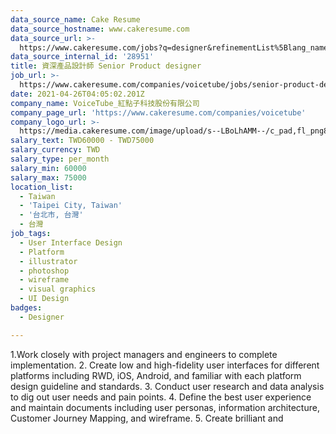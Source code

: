 ```yaml
---
data_source_name: Cake Resume
data_source_hostname: www.cakeresume.com
data_source_url: >-
  https://www.cakeresume.com/jobs?q=designer&refinementList%5Blang_name%5D%5B0%5D=English&refinementList%5Bsalary_type%5D=per_year
data_source_internal_id: '28951'
title: 資深產品設計師 Senior Product designer
job_url: >-
  https://www.cakeresume.com/companies/voicetube/jobs/senior-product-designer-d2b6ab
date: 2021-04-26T04:05:02.201Z
company_name: VoiceTube_紅點子科技股份有限公司
company_page_url: 'https://www.cakeresume.com/companies/voicetube'
company_logo_url: >-
  https://media.cakeresume.com/image/upload/s--LBoLhAMM--/c_pad,fl_png8,h_200,w_200/v1581571069/pnolcky5g0osh1jbc0ey.png
salary_text: TWD60000 - TWD75000
salary_currency: TWD
salary_type: per_month
salary_min: 60000
salary_max: 75000
location_list:
  - Taiwan
  - 'Taipei City, Taiwan'
  - '台北市, 台灣'
  - 台灣
job_tags:
  - User Interface Design
  - Platform
  - illustrator
  - photoshop
  - wireframe
  - visual graphics
  - UI Design
badges:
  - Designer

---
```


1.Work closely with project managers and engineers to complete implementation. 2. Create low and high-fidelity user interfaces for different platforms including RWD, iOS, Android, and familiar with each platform design guideline and standards. 3. Conduct user research and data analysis to dig out user needs and pain points. 4. Define the best user experience and maintain documents including user personas, information architecture, Customer Journey Mapping, and wireframe. 5. Create brilliant and 